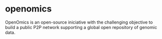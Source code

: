 # openomics
OpenOmics is an open-source iniciative with the challenging objective to build a public P2P network supporting a global open repository of genomic data.
